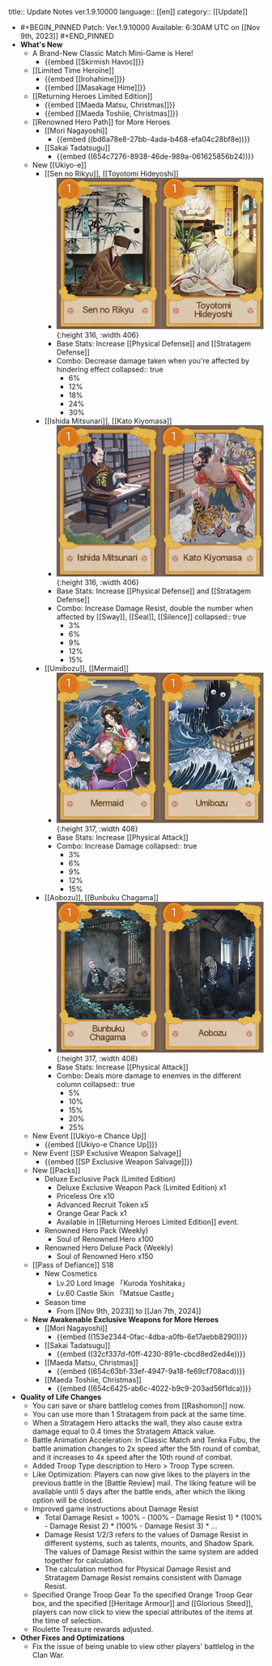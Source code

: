 title:: Update Notes ver.1.9.10000
language:: [[en]]
category:: [[Update]]

- #+BEGIN_PINNED
  Patch: Ver.1.9.10000
  Available: 6:30AM UTC on [[Nov 9th, 2023]] 
  #+END_PINNED
- **What's New**
	- A Brand-New Classic Match Mini-Game is Here!
		- {{embed [[Skirmish Havoc]]}}
	- [[Limited Time Heroine]]
		- {{embed [[Irohahime]]}}
		- {{embed [[Masakage Hime]]}}
	- [[Returning Heroes Limited Edition]]
		- {{embed [[Maeda Matsu, Christmas]]}}
		- {{embed [[Maeda Toshiie, Christmas]]}}
	- [[Renowned Hero Path]] for More Heroes
		- [[Mori Nagayoshi]]
			- {{embed ((bd6a78e8-27bb-4ada-b468-efa04c28bf8e))}}
		- [[Sakai Tadatsugu]]
			- {{embed ((654c7276-8938-46de-989a-061625856b24))}}
	- New [[Ukiyo-e]]
		- [[Sen no Rikyu]], [[Toyotomi Hideyoshi]]
			- ![image.png](../assets/image_1699514515131_0.png){:height 316, :width 406}
			- Base Stats: Increase [[Physical Defense]] and [[Stratagem Defense]]
			- Combo: Decrease damage taken when you're affected by hindering effect
			  collapsed:: true
				- 6%
				- 12%
				- 18%
				- 24%
				- 30%
		- [[Ishida Mitsunari]], [[Kato Kiyomasa]]
			- ![image.png](../assets/image_1699514545988_0.png){:height 316, :width 406}
			- Base Stats: Increase [[Physical Defense]] and [[Stratagem Defense]]
			- Combo: Increase Damage Resist, double the number when affected by [[Sway]], [[Seal]], [[Silence]]
			  collapsed:: true
				- 3%
				- 6%
				- 9%
				- 12%
				- 15%
		- [[Umibozu]], [[Mermaid]]
			- ![image.png](../assets/image_1699514433601_0.png){:height 317, :width 408}
			- Base Stats: Increase [[Physical Attack]]
			- Combo: Increase Damage
			  collapsed:: true
				- 3%
				- 6%
				- 9%
				- 12%
				- 15%
		- [[Aobozu]], [[Bunbuku Chagama]]
			- ![image.png](../assets/image_1699514463984_0.png){:height 317, :width 408}
			- Base Stats: Increase [[Physical Attack]]
			- Combo: Deals more damage to enemies in the different column
			  collapsed:: true
				- 5%
				- 10%
				- 15%
				- 20%
				- 25%
	- New Event [[Ukiyo-e Chance Up]]
		- {{embed [[Ukiyo-e Chance Up]]}}
	- New Event [[SP Exclusive Weapon Salvage]]
		- {{embed [[SP Exclusive Weapon Salvage]]}}
	- New [[Packs]]
		- Deluxe Exclusive Pack (Limited Edition)
			- Deluxe Exclusive Weapon Pack (Limited Edition) x1
			- Priceless Ore x10
			- Advanced  Recruit Token x5
			- Orange Gear Pack x1
			- Available in [[Returning Heroes Limited Edition]] event.
		- Renowned Hero Pack (Weekly)
			- Soul of Renowned Hero x100
		- Renowned Hero Deluxe Pack (Weekly)
			- Soul of Renowned Hero x150
	- [[Pass of Defiance]] S18
		- New Cosmetics
			- Lv.20 Lord Image 「Kuroda Yoshitaka」
			- Lv.60 Castle Skin 「Matsue Castle」
		- Season time
			- From [[Nov 9th, 2023]] to [[Jan 7th, 2024]]
	- **New Awakenable Exclusive Weapons for More Heroes**
		- [[Mori Nagayoshi]]
			- {{embed ((153e2344-0fac-4dba-a0fb-6e17aebb8290))}}
		- [[Sakai Tadatsugu]]
			- {{embed ((32cf337d-f0ff-4230-891e-cbcd8ed2ed4e))}}
		- [[Maeda Matsu, Christmas]]
			- {{embed ((654c63bf-33ef-4947-9a18-fe69cf708acd))}}
		- [[Maeda Toshiie, Christmas]]
			- {{embed ((654c6425-ab6c-4022-b9c9-203ad56f1dca))}}
- **Quality of Life Changes**
	- You can save or share battlelog comes from [[Rashomon]] now.
	- You can use more than 1 Stratagem from pack at the same time.
	- When a Stratagem Hero attacks the wall, they also cause extra damage equal to 0.4 times the Stratagem Attack value.
	- Battle Animation Acceleration:
	  In Classic Match and Tenka Fubu, the battle animation changes to 2x speed after the 5th round of combat, and it increases to 4x speed after the 10th round of combat.
	- Added Troop Type description to Hero > Troop Type screen.
	- Like Optimization: 
	  Players can now give likes to the players in the previous battle in the [Battle Review] mail. The liking feature will be available until 5 days after the battle ends, after which the liking option will be closed.
	- Improved game instructions about Damage Resist
		- Total Damage Resist = 100% - (100% - Damage Resist 1) * (100% - Damage Resist 2) * (100% - Damage Resist 3) * ...
		- Damage Resist 1/2/3 refers to the values of Damage Resist in different systems, such as talents, mounts, and Shadow Spark. The values of Damage Resist within the same system are added together for calculation.
		- The calculation method for Physical Damage Resist and Stratagem Damage Resist remains consistent with Damage Resist.
	- Specified Orange Troop Gear
	  To the specified Orange Troop Gear box, and the specified [[Heritage Armour]] and [[Glorious Steed]], players can now click to view the special attributes of the items at the time of selection.
	- Roulette Treasure rewards adjusted.
- **Other Fixes and Optimizations**
	- Fix the issue of being unable to view other players' battlelog in the Clan War.